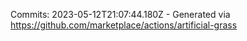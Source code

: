 Commits: 2023-05-12T21:07:44.180Z - Generated via https://github.com/marketplace/actions/artificial-grass
<br>
